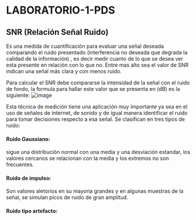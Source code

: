 # LABORATORIO-1-PDS

## SNR (Relación Señal Ruido)

Es una medida de cuantificación para evaluar una señal deseada comparando el ruido presentado (interferencia no deseada que degrada la calidad de la información) , es decir medir cuanto de lo que se desea ver esta presente en relación con lo que no. Entre mas alto sea el valor de SNR indican una señal más clara y con menos ruido. 

Para calcular el SNR debe compararse la intensidad de la señal con el ruido de fondo, la formula para hallar este valor que se presenta en (dB) es la siguiente:
![image](https://github.com/user-attachments/assets/ccdd81d4-1c24-4c3d-bf88-27ad72ff1a7a)
 
Esta técnica de medición tiene una aplicación muy importante ya sea en el uso de señales de internet, de sonido y de igual manera identificar el ruido para tomar decisiones respecto a esa señal. Se clasifican en tres tipos de ruido:

#### Ruido Gaussiano:
sigue una distribución normal con una media y una desviación estandar, los valores cercanos se relacionan con la media y los extremos no son frecuentes.

#### Ruido de impulso:
Son valores aletorios en su mayoria grandes y en algunas muestras de la señal, se simulan picos de ruido de gran amplitud. 

#### Ruido tipo artefacto:
